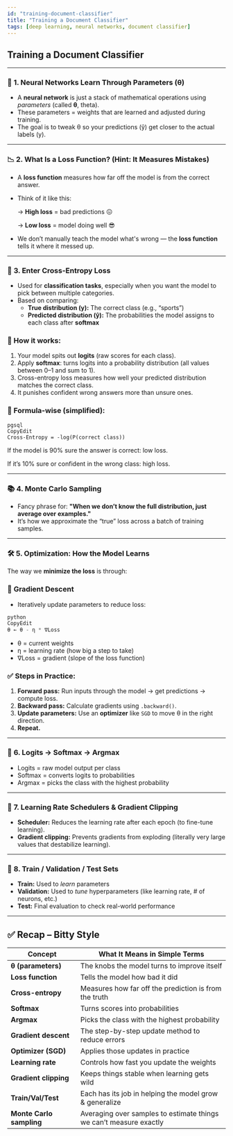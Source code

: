 ```yaml
---
id: "training-document-classifier"
title: "Training a Document Classifier"
tags: [deep learning, neural networks, document classifier]
---
```

## **Training a Document Classifier**

---

### 🧠 **1. Neural Networks Learn Through Parameters (θ)**

- A **neural network** is just a stack of mathematical operations using *parameters* (called **θ**, theta).
- These parameters = weights that are learned and adjusted during training.
- The goal is to tweak θ so your predictions (ŷ) get closer to the actual labels (y).

---

### 📉 **2. What Is a Loss Function? (Hint: It Measures Mistakes)**

- A **loss function** measures how far off the model is from the correct answer.
- Think of it like this:
    
    → **High loss** = bad predictions 😖
    
    → **Low loss** = model doing well 😎
    
- We don’t manually teach the model what's wrong — the **loss function** tells it where it messed up.

---

### 🎯 **3. Enter Cross-Entropy Loss**

- Used for **classification tasks**, especially when you want the model to pick between multiple categories.
- Based on comparing:
    - **True distribution (y):** The correct class (e.g., “sports”)
    - **Predicted distribution (ŷ):** The probabilities the model assigns to each class after **softmax**

### 🔸 How it works:

1. Your model spits out **logits** (raw scores for each class).
2. Apply **softmax**: turns logits into a probability distribution (all values between 0–1 and sum to 1).
3. Cross-entropy loss measures how well your predicted distribution matches the correct class.
4. It punishes confident wrong answers more than unsure ones.

### 📌 Formula-wise (simplified):

```
pgsql
CopyEdit
Cross-Entropy = -log(P(correct class))

```

If the model is 90% sure the answer is correct: low loss.

If it’s 10% sure or confident in the wrong class: high loss.

---

### 📚 **4. Monte Carlo Sampling**

- Fancy phrase for: **"When we don’t know the full distribution, just average over examples."**
- It’s how we approximate the “true” loss across a batch of training samples.

---

### 🛠️ **5. Optimization: How the Model Learns**

The way we **minimize the loss** is through:

### 🔁 **Gradient Descent**

- Iteratively update parameters to reduce loss:

```python
python
CopyEdit
θ ← θ - η * ∇Loss

```

- θ = current weights
- η = learning rate (how big a step to take)
- ∇Loss = gradient (slope of the loss function)

### ✅ Steps in Practice:

1. **Forward pass:** Run inputs through the model → get predictions → compute loss.
2. **Backward pass:** Calculate gradients using `.backward()`.
3. **Update parameters:** Use an **optimizer** like `SGD` to move θ in the right direction.
4. **Repeat.**

---

### 🧮 **6. Logits → Softmax → Argmax**

- Logits = raw model output per class
- Softmax = converts logits to probabilities
- Argmax = picks the class with the highest probability

---

### 🔄 **7. Learning Rate Schedulers & Gradient Clipping**

- **Scheduler:** Reduces the learning rate after each epoch (to fine-tune learning).
- **Gradient clipping:** Prevents gradients from exploding (literally very large values that destabilize learning).

---

### 🧪 **8. Train / Validation / Test Sets**

- **Train:** Used to *learn* parameters
- **Validation:** Used to *tune* hyperparameters (like learning rate, # of neurons, etc.)
- **Test:** Final evaluation to check real-world performance

---

## ✅ **Recap – Bitty Style**

| Concept | What It Means in Simple Terms |
| --- | --- |
| **θ (parameters)** | The knobs the model turns to improve itself |
| **Loss function** | Tells the model how bad it did |
| **Cross-entropy** | Measures how far off the prediction is from the truth |
| **Softmax** | Turns scores into probabilities |
| **Argmax** | Picks the class with the highest probability |
| **Gradient descent** | The step-by-step update method to reduce errors |
| **Optimizer (SGD)** | Applies those updates in practice |
| **Learning rate** | Controls how fast you update the weights |
| **Gradient clipping** | Keeps things stable when learning gets wild |
| **Train/Val/Test** | Each has its job in helping the model grow & generalize |
| **Monte Carlo sampling** | Averaging over samples to estimate things we can’t measure exactly |